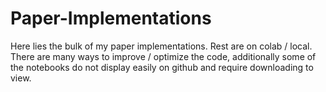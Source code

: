 # Paper-Implementations

Here lies the bulk of my paper implementations.
Rest are on colab / local.
There are many ways to improve / optimize the code, additionally some of the notebooks do not display easily on github and require downloading to view.
